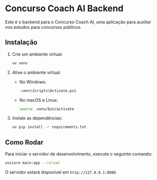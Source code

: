 # Concurso Coach AI Backend

Este é o backend para o Concurso Coach AI, uma aplicação para auxiliar nos estudos para concursos públicos.

## Instalação

1. Crie um ambiente virtual:

   ```bash
   uv venv
   ```

2. Ative o ambiente virtual:

   - No Windows:
     ```bash
     .venv\Scripts\Activate.ps1
     ```
   - No macOS e Linux:
     ```bash
     source .venv/bin/activate
     ```

3. Instale as dependências:

   ```bash
   uv pip install -r requirements.txt
   ```

## Como Rodar

Para iniciar o servidor de desenvolvimento, execute o seguinte comando:

```bash
uvicorn main:app --reload
```

O servidor estará disponível em `http://127.0.0.1:8000`.
